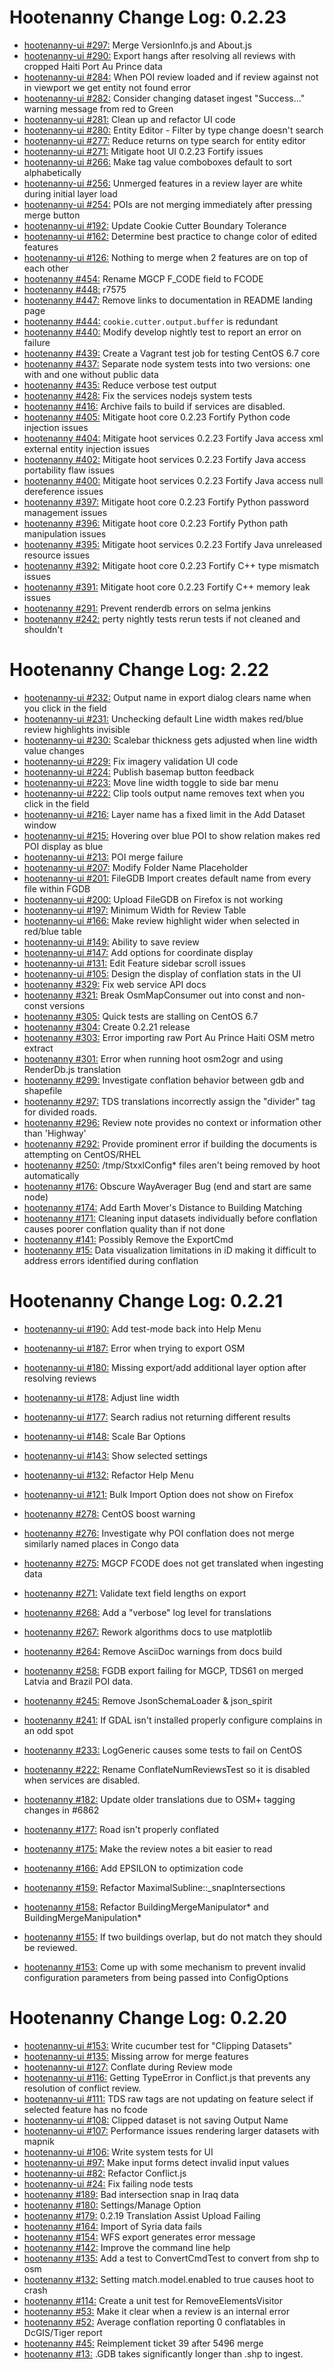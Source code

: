 # Hootenanny Change Log: 0.2.23
* [hootenanny-ui #297:](https://github.com/ngageoint/hootenanny-ui/issues/297) Merge VersionInfo.js and About.js
* [hootenanny-ui #290:](https://github.com/ngageoint/hootenanny-ui/issues/290) Export hangs after resolving all reviews with cropped Haiti Port Au Prince data
* [hootenanny-ui #284:](https://github.com/ngageoint/hootenanny-ui/issues/284) When POI review loaded and if review against not in viewport we get entity not found error
* [hootenanny-ui #282:](https://github.com/ngageoint/hootenanny-ui/issues/282) Consider changing dataset ingest "Success..." warning message from red to Green
* [hootenanny-ui #281:](https://github.com/ngageoint/hootenanny-ui/issues/281) Clean up and refactor UI code
* [hootenanny-ui #280:](https://github.com/ngageoint/hootenanny-ui/issues/280) Entity Editor - Filter by type change doesn't search
* [hootenanny-ui #277:](https://github.com/ngageoint/hootenanny-ui/issues/277) Reduce returns on type search for entity editor
* [hootenanny-ui #271:](https://github.com/ngageoint/hootenanny-ui/issues/271) Mitigate hoot UI 0.2.23 Fortify issues
* [hootenanny-ui #266:](https://github.com/ngageoint/hootenanny-ui/issues/266) Make tag value comboboxes default to sort alphabetically
* [hootenanny-ui #256:](https://github.com/ngageoint/hootenanny-ui/issues/256) Unmerged features in a review layer are white during initial layer load
* [hootenanny-ui #254:](https://github.com/ngageoint/hootenanny-ui/issues/254) POIs are not merging immediately after pressing merge button
* [hootenanny-ui #192:](https://github.com/ngageoint/hootenanny-ui/issues/192) Update Cookie Cutter Boundary Tolerance
* [hootenanny-ui #162:](https://github.com/ngageoint/hootenanny-ui/issues/162) Determine best practice to change color of edited features
* [hootenanny-ui #126:](https://github.com/ngageoint/hootenanny-ui/issues/126) Nothing to merge when 2 features are on top of each other
* [hootenanny #454:](https://github.com/ngageoint/hootenanny/issues/454) Rename MGCP F_CODE field to FCODE 
* [hootenanny #448:](https://github.com/ngageoint/hootenanny/issues/448) r7575
* [hootenanny #447:](https://github.com/ngageoint/hootenanny/issues/447) Remove links to documentation in README landing page
* [hootenanny #444:](https://github.com/ngageoint/hootenanny/issues/444) `cookie.cutter.output.buffer` is redundant
* [hootenanny #440:](https://github.com/ngageoint/hootenanny/issues/440) Modify develop nightly test to report an error on failure
* [hootenanny #439:](https://github.com/ngageoint/hootenanny/issues/439) Create a Vagrant test job for testing CentOS 6.7 core
* [hootenanny #437:](https://github.com/ngageoint/hootenanny/issues/437) Separate node system tests into two versions: one with and one without public data
* [hootenanny #435:](https://github.com/ngageoint/hootenanny/issues/435) Reduce verbose test output
* [hootenanny #428:](https://github.com/ngageoint/hootenanny/issues/428) Fix the services nodejs system tests
* [hootenanny #416:](https://github.com/ngageoint/hootenanny/issues/416) Archive fails to build if services are disabled.
* [hootenanny #405:](https://github.com/ngageoint/hootenanny/issues/405) Mitigate hoot core 0.2.23 Fortify Python code injection issues
* [hootenanny #404:](https://github.com/ngageoint/hootenanny/issues/404) Mitigate hoot services 0.2.23 Fortify Java access xml external entity injection issues
* [hootenanny #402:](https://github.com/ngageoint/hootenanny/issues/402) Mitigate hoot services 0.2.23 Fortify Java access portability flaw issues
* [hootenanny #400:](https://github.com/ngageoint/hootenanny/issues/400) Mitigate hoot services 0.2.23 Fortify Java access null dereference issues
* [hootenanny #397:](https://github.com/ngageoint/hootenanny/issues/397) Mitigate hoot core 0.2.23 Fortify Python password management issues
* [hootenanny #396:](https://github.com/ngageoint/hootenanny/issues/396) Mitigate hoot core 0.2.23 Fortify Python path manipulation issues
* [hootenanny #395:](https://github.com/ngageoint/hootenanny/issues/395) Mitigate hoot services 0.2.23 Fortify Java unreleased resource issues
* [hootenanny #392:](https://github.com/ngageoint/hootenanny/issues/392) Mitigate hoot core 0.2.23 Fortify C++ type mismatch issues
* [hootenanny #391:](https://github.com/ngageoint/hootenanny/issues/391) Mitigate hoot core 0.2.23 Fortify C++ memory leak issues
* [hootenanny #291:](https://github.com/ngageoint/hootenanny/issues/291) Prevent renderdb errors on selma jenkins
* [hootenanny #242:](https://github.com/ngageoint/hootenanny/issues/242) perty nightly tests rerun tests if not cleaned and shouldn't

# Hootenanny Change Log: 2.22
* [hootenanny-ui #232:](https://github.com/ngageoint/hootenanny-ui/issues/232) Output name in export dialog clears name when you click in the field
* [hootenanny-ui #231:](https://github.com/ngageoint/hootenanny-ui/issues/231) Unchecking default Line width makes red/blue review highlights invisible
* [hootenanny-ui #230:](https://github.com/ngageoint/hootenanny-ui/issues/230) Scalebar thickness gets adjusted when line width value changes
* [hootenanny-ui #229:](https://github.com/ngageoint/hootenanny-ui/issues/229) Fix imagery validation UI code
* [hootenanny-ui #224:](https://github.com/ngageoint/hootenanny-ui/issues/224) Publish basemap button feedback
* [hootenanny-ui #223:](https://github.com/ngageoint/hootenanny-ui/issues/223) Move line width toggle to side bar menu
* [hootenanny-ui #222:](https://github.com/ngageoint/hootenanny-ui/issues/222) Clip tools output name removes text when you click in the field
* [hootenanny-ui #216:](https://github.com/ngageoint/hootenanny-ui/issues/216) Layer name has a fixed limit in the Add Dataset window
* [hootenanny-ui #215:](https://github.com/ngageoint/hootenanny-ui/issues/215) Hovering over blue POI to show relation makes red POI display as blue
* [hootenanny-ui #213:](https://github.com/ngageoint/hootenanny-ui/issues/213) POI merge failure
* [hootenanny-ui #207:](https://github.com/ngageoint/hootenanny-ui/issues/207) Modify Folder Name Placeholder
* [hootenanny-ui #201:](https://github.com/ngageoint/hootenanny-ui/issues/201) FileGDB Import creates default name from every file within FGDB
* [hootenanny-ui #200:](https://github.com/ngageoint/hootenanny-ui/issues/200) Upload FileGDB on Firefox is not working
* [hootenanny-ui #197:](https://github.com/ngageoint/hootenanny-ui/issues/197) Minimum Width for Review Table
* [hootenanny-ui #166:](https://github.com/ngageoint/hootenanny-ui/issues/166) Make review highlight wider when selected in red/blue table
* [hootenanny-ui #149:](https://github.com/ngageoint/hootenanny-ui/issues/149) Ability to save review
* [hootenanny-ui #147:](https://github.com/ngageoint/hootenanny-ui/issues/147) Add options for coordinate display
* [hootenanny-ui #131:](https://github.com/ngageoint/hootenanny-ui/issues/131) Edit Feature sidebar scroll issues
* [hootenanny-ui #105:](https://github.com/ngageoint/hootenanny-ui/issues/105) Design the display of conflation stats in the UI
* [hootenanny #329:](https://github.com/ngageoint/hootenanny/issues/329) Fix web service API docs
* [hootenanny #321:](https://github.com/ngageoint/hootenanny/issues/321) Break OsmMapConsumer out into const and non-const versions
* [hootenanny #305:](https://github.com/ngageoint/hootenanny/issues/305) Quick tests are stalling on CentOS 6.7
* [hootenanny #304:](https://github.com/ngageoint/hootenanny/issues/304) Create 0.2.21 release
* [hootenanny #303:](https://github.com/ngageoint/hootenanny/issues/303) Error importing raw Port Au Prince Haiti OSM metro extract
* [hootenanny #301:](https://github.com/ngageoint/hootenanny/issues/301) Error when running hoot osm2ogr and using RenderDb.js translation
* [hootenanny #299:](https://github.com/ngageoint/hootenanny/issues/299) Investigate conflation behavior between gdb and shapefile
* [hootenanny #297:](https://github.com/ngageoint/hootenanny/issues/297) TDS translations incorrectly assign the "divider" tag for divided roads.
* [hootenanny #296:](https://github.com/ngageoint/hootenanny/issues/296) Review note provides no context or information other than 'Highway'
* [hootenanny #292:](https://github.com/ngageoint/hootenanny/issues/292) Provide prominent error if building the documents is attempting on CentOS/RHEL
* [hootenanny #250:](https://github.com/ngageoint/hootenanny/issues/250) /tmp/StxxlConfig* files aren't being removed by hoot automatically
* [hootenanny #176:](https://github.com/ngageoint/hootenanny/issues/176) Obscure WayAverager Bug (end and start are same node)
* [hootenanny #174:](https://github.com/ngageoint/hootenanny/issues/174) Add Earth Mover's Distance to Building Matching
* [hootenanny #171:](https://github.com/ngageoint/hootenanny/issues/171) Cleaning input datasets individually before conflation causes poorer conflation quality than if not done
* [hootenanny #141:](https://github.com/ngageoint/hootenanny/issues/141) Possibly Remove the ExportCmd
* [hootenanny #15:](https://github.com/ngageoint/hootenanny/issues/15) Data visualization limitations in iD making it difficult to address errors identified during conflation

# Hootenanny Change Log: 0.2.21
* [hootenanny-ui #190:](https://github.com/ngageoint/hootenanny-ui/issues/190) Add test-mode back into Help Menu
* [hootenanny-ui #187:](https://github.com/ngageoint/hootenanny-ui/issues/187) Error when trying to export OSM
* [hootenanny-ui #180:](https://github.com/ngageoint/hootenanny-ui/issues/180) Missing export/add additional layer option after resolving reviews
* [hootenanny-ui #178:](https://github.com/ngageoint/hootenanny-ui/issues/178) Adjust line width
* [hootenanny-ui #177:](https://github.com/ngageoint/hootenanny-ui/issues/177) Search radius not returning different results
* [hootenanny-ui #148:](https://github.com/ngageoint/hootenanny-ui/issues/148) Scale Bar Options
* [hootenanny-ui #143:](https://github.com/ngageoint/hootenanny-ui/issues/143) Show selected settings 
* [hootenanny-ui #132:](https://github.com/ngageoint/hootenanny-ui/issues/132) Refactor Help Menu
* [hootenanny-ui #121:](https://github.com/ngageoint/hootenanny-ui/issues/121) Bulk Import Option does not show on Firefox
* [hootenanny #278:](https://github.com/ngageoint/hootenanny/issues/278) CentOS boost warning
* [hootenanny #276:](https://github.com/ngageoint/hootenanny/issues/276) Investigate why POI conflation does not merge similarly named places in Congo data
* [hootenanny #275:](https://github.com/ngageoint/hootenanny/issues/275) MGCP FCODE does not get translated when ingesting data
* [hootenanny #271:](https://github.com/ngageoint/hootenanny/issues/271) Validate text field lengths on export 

* [hootenanny #268:](https://github.com/ngageoint/hootenanny/issues/268) Add a "verbose" log level for translations
* [hootenanny #267:](https://github.com/ngageoint/hootenanny/issues/267) Rework algorithms docs to use matplotlib
* [hootenanny #264:](https://github.com/ngageoint/hootenanny/issues/264) Remove AsciiDoc warnings from docs build
* [hootenanny #258:](https://github.com/ngageoint/hootenanny/issues/258) FGDB export failing for MGCP, TDS61 on merged Latvia and Brazil POI data.
* [hootenanny #245:](https://github.com/ngageoint/hootenanny/issues/245) Remove JsonSchemaLoader & json_spirit
* [hootenanny #241:](https://github.com/ngageoint/hootenanny/issues/241) If GDAL isn't installed properly configure complains in an odd spot
* [hootenanny #233:](https://github.com/ngageoint/hootenanny/issues/233) LogGeneric causes some tests to fail on CentOS
* [hootenanny #222:](https://github.com/ngageoint/hootenanny/issues/222) Rename ConflateNumReviewsTest so it is disabled when services are disabled.
* [hootenanny #182:](https://github.com/ngageoint/hootenanny/issues/182) Update older translations due to OSM+ tagging changes in #6862
* [hootenanny #177:](https://github.com/ngageoint/hootenanny/issues/177) Road isn't properly conflated
* [hootenanny #175:](https://github.com/ngageoint/hootenanny/issues/175) Make the review notes a bit easier to read
* [hootenanny #166:](https://github.com/ngageoint/hootenanny/issues/166) Add EPSILON to optimization code
* [hootenanny #159:](https://github.com/ngageoint/hootenanny/issues/159) Refactor MaximalSubline::_snapIntersections
* [hootenanny #158:](https://github.com/ngageoint/hootenanny/issues/158) Refactor BuildingMergeManipulator* and BuildingMergeManipulation*
* [hootenanny #155:](https://github.com/ngageoint/hootenanny/issues/155) If two buildings overlap, but do not match they should be reviewed.
* [hootenanny #153:](https://github.com/ngageoint/hootenanny/issues/153) Come up with some mechanism to prevent invalid configuration parameters from being passed into ConfigOptions


# Hootenanny Change Log: 0.2.20
* [hootenanny-ui #153:](https://github.com/ngageoint/hootenanny-ui/issues/153) Write cucumber test for "Clipping Datasets"
* [hootenanny-ui #135:](https://github.com/ngageoint/hootenanny-ui/issues/135) Missing arrow for merge features
* [hootenanny-ui #127:](https://github.com/ngageoint/hootenanny-ui/issues/127) Conflate during Review mode
* [hootenanny-ui #116:](https://github.com/ngageoint/hootenanny-ui/issues/116) Getting TypeError in Conflict.js that prevents any resolution of conflict review.
* [hootenanny-ui #111:](https://github.com/ngageoint/hootenanny-ui/issues/111) TDS raw tags are not updating on feature select if selected feature has no fcode
* [hootenanny-ui #108:](https://github.com/ngageoint/hootenanny-ui/issues/108) Clipped dataset is not saving Output Name
* [hootenanny-ui #107:](https://github.com/ngageoint/hootenanny-ui/issues/107) Performance issues rendering larger datasets with mapnik
* [hootenanny-ui #106:](https://github.com/ngageoint/hootenanny-ui/issues/106) Write system tests for UI
* [hootenanny-ui #97:](https://github.com/ngageoint/hootenanny-ui/issues/97) Make input forms detect invalid input values
* [hootenanny-ui #82:](https://github.com/ngageoint/hootenanny-ui/issues/82) Refactor Conflict.js
* [hootenanny-ui #24:](https://github.com/ngageoint/hootenanny-ui/issues/24) Fix failing node tests
* [hootenanny #189:](https://github.com/ngageoint/hootenanny/issues/189) Bad intersection snap in Iraq data
* [hootenanny #180:](https://github.com/ngageoint/hootenanny/issues/180) Settings/Manage Option
* [hootenanny #179:](https://github.com/ngageoint/hootenanny/issues/179) 0.2.19 Translation Assist Upload Failing
* [hootenanny #164:](https://github.com/ngageoint/hootenanny/issues/164) Import of Syria data fails
* [hootenanny #154:](https://github.com/ngageoint/hootenanny/issues/154) WFS export generates error message
* [hootenanny #142:](https://github.com/ngageoint/hootenanny/issues/142) Improve the command line help
* [hootenanny #135:](https://github.com/ngageoint/hootenanny/issues/135) Add a test to ConvertCmdTest to convert from shp to osm
* [hootenanny #132:](https://github.com/ngageoint/hootenanny/issues/132) Setting match.model.enabled to true causes hoot to crash
* [hootenanny #114:](https://github.com/ngageoint/hootenanny/issues/114) Create a unit test for RemoveElementsVisitor
* [hootenanny #53:](https://github.com/ngageoint/hootenanny/issues/53) Make it clear when a review is an internal error
* [hootenanny #52:](https://github.com/ngageoint/hootenanny/issues/52) Average conflation reporting 0 conflatables in DcGIS/Tiger report
* [hootenanny #45:](https://github.com/ngageoint/hootenanny/issues/45) Reimplement ticket 39 after 5496 merge
* [hootenanny #13:](https://github.com/ngageoint/hootenanny/issues/13) .GDB takes significantly longer than .shp to ingest.
